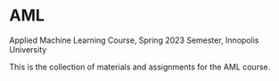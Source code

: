 # AML
Applied Machine Learning Course, Spring 2023 Semester, Innopolis University

This is the collection of materials and assignments for the AML course.
